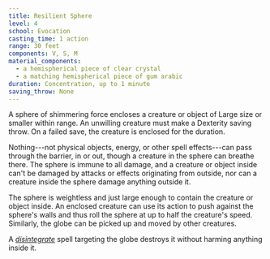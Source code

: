 ```yaml
---
title: Resilient Sphere
level: 4
school: Evocation
casting_time: 1 action
range: 30 feet
components: V, S, M
material_components:
  - a hemispherical piece of clear crystal
  - a matching hemispherical piece of gum arabic
duration: Concentration, up to 1 minute
saving_throw: None
---
```


A sphere of shimmering force encloses a creature or object of Large size or smaller within range. An
unwilling creature must make a Dexterity saving throw. On a failed save, the creature is enclosed for the duration.

Nothing---not physical objects, energy, or other spell effects---can pass through the barrier, in or out, though a creature in the sphere can breathe there. The sphere is immune to all damage, and a creature or object inside can't be damaged by attacks or effects originating from outside, nor can a creature inside the sphere damage anything outside it.

The sphere is weightless and just large enough to contain the creature or object inside. An enclosed creature can use its action to push against the sphere's walls and thus roll the sphere at up to half the creature's speed. Similarly, the globe can be picked up and moved by other creatures.

A *[disintegrate](/spells/disintegrate/)* spell targeting the globe destroys it without harming anything inside it.
